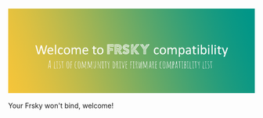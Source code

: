![Banner](https://github.com/HugoLeBoennec/FRSKY_access_compatibity/blob/main/src/img/frsky-comp.png)

Your Frsky won't bind, welcome!


